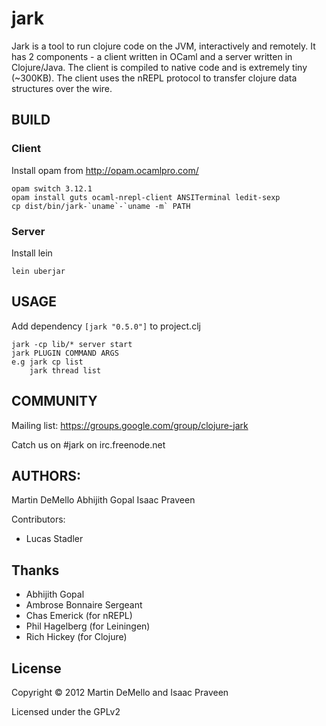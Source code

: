 
# jark

Jark is a tool to run clojure code on the JVM, interactively and remotely.
It has 2 components - a client written in OCaml and a server written in Clojure/Java. The client is compiled to native code and is extremely tiny (~300KB). 
The client uses the nREPL protocol to transfer clojure data structures over the wire. 

## BUILD

### Client

Install opam from http://opam.ocamlpro.com/

    opam switch 3.12.1
    opam install guts ocaml-nrepl-client ANSITerminal ledit-sexp
    cp dist/bin/jark-`uname`-`uname -m` PATH

### Server 

Install lein

    lein uberjar


## USAGE

Add dependency `[jark "0.5.0"]` to project.clj

    jark -cp lib/* server start
    jark PLUGIN COMMAND ARGS
    e.g jark cp list
        jark thread list 

## COMMUNITY

Mailing list: https://groups.google.com/group/clojure-jark  
    
Catch us on #jark on irc.freenode.net

## AUTHORS:
Martin DeMello
Abhijith Gopal
Isaac Praveen 

Contributors:

* Lucas Stadler  

## Thanks

* Abhijith Gopal
* Ambrose Bonnaire Sergeant
* Chas Emerick (for nREPL)
* Phil Hagelberg (for Leiningen)
* Rich Hickey (for Clojure)


## License

Copyright © 2012 Martin DeMello and Isaac Praveen

Licensed under the GPLv2
